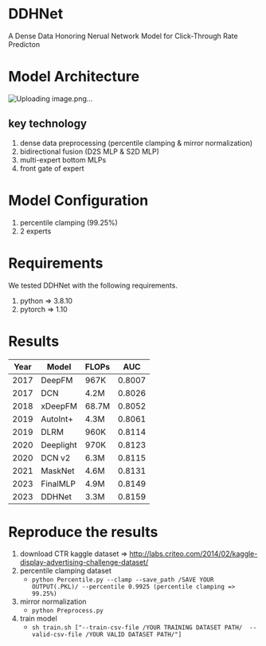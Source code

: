 # DDHNet
A Dense Data Honoring Nerual Network Model for Click-Through Rate Predicton 
# Model Architecture
![Uploading image.png…]()

## key technology
1. dense data preprocessing (percentile clamping & mirror normalization)
2. bidirectional fusion (D2S MLP & S2D MLP)
3. multi-expert bottom MLPs
4. front gate of expert

# Model Configuration 
1. percentile clamping (99.25%)
2. 2 experts
   
# Requirements
We tested DDHNet with the following requirements.
1. python => 3.8.10
2. pytorch => 1.10

# Results
| Year | Model | FLOPs | AUC | 
| ---- | ----- | ----- | --- |
| 2017 | DeepFM | 967K | 0.8007 |
| 2017 | DCN | 4.2M | 0.8026 |
| 2018 | xDeepFM | 68.7M | 0.8052 |
| 2019 | AutoInt+ | 4.3M | 0.8061 |
| 2019 | DLRM | 960K | 0.8114 |
| 2020 | Deeplight | 970K | 0.8123 |
| 2020 | DCN v2 | 6.3M | 0.8115 |
| 2021 | MaskNet | 4.6M | 0.8131 |
| 2023 | FinalMLP | 4.9M | 0.8149 |
| 2023 | DDHNet | 3.3M | 0.8159 |

# Reproduce the results 
1. download CTR kaggle dataset => http://labs.criteo.com/2014/02/kaggle-display-advertising-challenge-dataset/
2. percentile clamping dataset
   - `python Percentile.py --clamp --save_path /SAVE YOUR OUTPUT(.PKL)/ --percentile 0.9925 (percentile clamping => 99.25%)`
3. mirror normalization
   - `python Preprocess.py`
4. train model
   - `sh train.sh ["--train-csv-file /YOUR TRAINING DATASET PATH/  --valid-csv-file /YOUR VALID DATASET PATH/"]`
